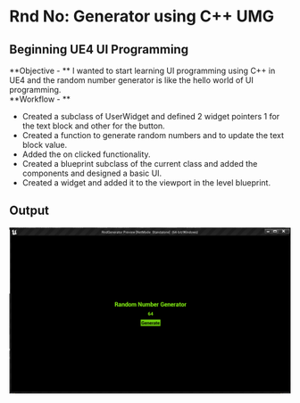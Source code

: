# Rnd No: Generator using C++ UMG 
## Beginning UE4 UI Programming
**Objective - ** I wanted to start learning UI programming using C++ in UE4 and the random number
generator is like the hello world of UI programming.
</br>
**Workflow - ** 
- Created a subclass of UserWidget and defined 2 widget pointers 1 for the text block
and other for the button.
- Created a function to generate random numbers and to update the text block value.
- Added the on clicked functionality.
- Created a blueprint subclass of the current class and added the components and designed a basic UI.
- Created a widget and added it to the viewport in the level blueprint.
## Output
![Output Image 1](/OutputImages/1.png)